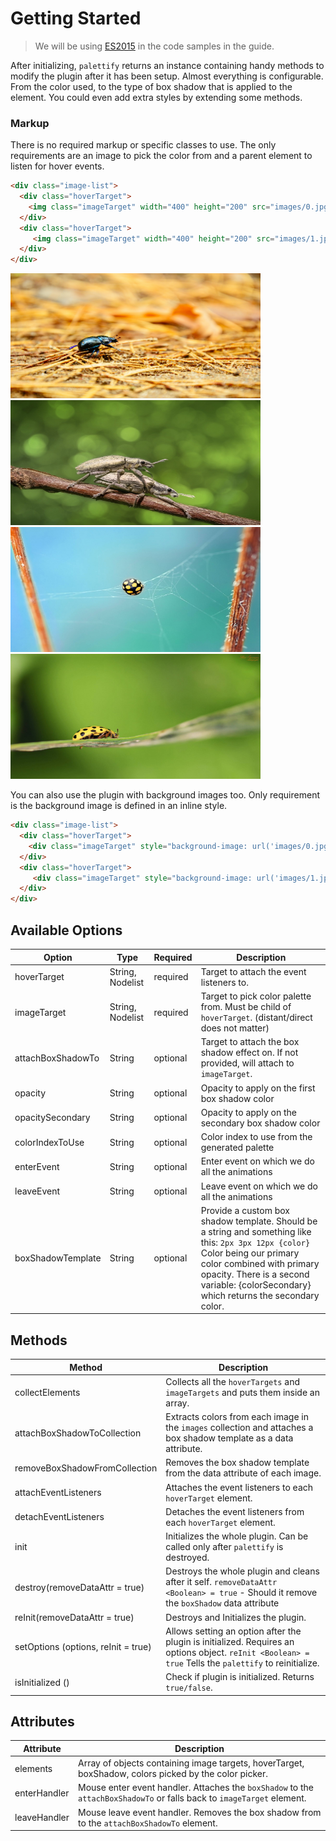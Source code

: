 # Getting Started

> We will be using [ES2015](https://github.com/lukehoban/es6features) in the code samples in the guide.

After initializing, `palettify` returns an instance containing handy methods to modify the plugin after it has been setup.
Almost everything is configurable. From the color used, to the type of box shadow that is applied to the element. You could even add extra styles by extending some methods.

### Markup

There is no required markup or specific classes to use. The only requirements are an image to pick the color from and a parent element to listen for hover events.

```html
<div class="image-list">
  <div class="hoverTarget">
    <img class="imageTarget" width="400" height="200" src="images/0.jpg">
  </div>
  <div class="hoverTarget">
     <img class="imageTarget" width="400" height="200" src="images/1.jpg">
  </div>
</div>
```

  <div class="image-list">
    <div class="hoverTarget">
      <img class="imageTarget" width="400" height="200" src="images/0.jpg" alt="abstract0">
    </div>
    <div class="hoverTarget">
      <img class="imageTarget" width="400" height="200" src="images/1.jpg" alt="abstract1">
    </div>
    <div class="hoverTarget">
      <img class="imageTarget" width="400" height="200" src="images/2.jpg" alt="abstract2">
    </div>
    <div class="hoverTarget">
      <img class="imageTarget" width="400" height="200" src="images/3.jpg" alt="abstract3">
    </div>
  </div>  

You can also use the plugin with background images too. Only requirement is the background image is defined in an inline style.
```html
<div class="image-list">
  <div class="hoverTarget">
    <div class="imageTarget" style="background-image: url('images/0.jpg')"></div>
  </div>
  <div class="hoverTarget">
     <div class="imageTarget" style="background-image: url('images/1.jpg')"></div>
  </div>
</div>
```
  <div class="image-list">
    <div class="hoverTarget hoverTarget--bg">
      <div class="imageTarget" style="background-image: url('images/0.jpg')"></div>
    </div>
    <div class="hoverTarget hoverTarget--bg">
       <div class="imageTarget" style="background-image: url('images/1.jpg')"></div>
    </div>
    <div class="hoverTarget hoverTarget--bg">
      <div class="imageTarget" style="background-image: url('images/2.jpg')"></div>
    </div>
    <div class="hoverTarget hoverTarget--bg">
       <div class="imageTarget" style="background-image: url('images/3.jpg')"></div>
    </div>
  </div>


## Available Options
| Option | Type | Required | Description |
| --- | --- | --- | --- |
| hoverTarget | String, Nodelist |required | Target to attach the event listeners to. |
| imageTarget | String, Nodelist | required | Target to pick color palette from. Must be child of `hoverTarget`. (distant/direct does not matter) |
| attachBoxShadowTo | String | optional | Target to attach the box shadow effect on. If not provided, will attach to `imageTarget`. |
| opacity | String | optional | Opacity to apply on the first box shadow color |
| opacitySecondary | String | optional | Opacity to apply on the secondary box shadow color |
| colorIndexToUse | String | optional | Color index to use from the generated palette | 
| enterEvent | String | optional | Enter event on which we do all the animations |
| leaveEvent | String | optional | Leave event on which we do all the animations |
| boxShadowTemplate | String | optional | Provide a custom box shadow template. Should be a string and something like this: `2px 3px 12px {color}` Color being our primary color combined with primary opacity. There is a second variable: {colorSecondary} which returns the secondary color. |

## Methods

| Method | Description | 
| --- | --- |
| collectElements | Collects all the `hoverTargets` and `imageTargets` and puts them inside an array. |
| attachBoxShadowToCollection | Extracts colors from each image in the `images` collection and attaches a box shadow template as a data attribute. |
| removeBoxShadowFromCollection | Removes the box shadow template from the data attribute of each image. |
| attachEventListeners | Attaches the event listeners to each `hoverTarget` element. |
| detachEventListeners | Detaches the event listeners from each `hoverTarget` element. |
| init | Initializes the whole plugin. Can be called only after `palettify` is destroyed. |
| destroy(removeDataAttr = true) | Destroys the whole plugin and cleans after it self. `removeDataAttr <Boolean> = true` - Should it remove the `boxShadow` data attribute|
| reInit(removeDataAttr = true) | Destroys and Initializes the plugin. |
| setOptions (options, reInit = true) | Allows setting an option after the plugin is initialized. Requires an options object. `reInit <Boolean> = true`  Tells the `palettify` to reinitialize. |
| isInitialized () | Check if plugin is initialized. Returns `true/false`. |

## Attributes

| Attribute | Description | 
| --- | --- |
| elements | Array of objects containing image targets, hoverTarget, boxShadow, colors picked by the color picker. |
| enterHandler | Mouse enter event handler. Attaches the `boxShadow` to the `attachBoxShadowTo` or falls back to `imageTarget` element. |
| leaveHandler | Mouse leave event handler. Removes the box shadow from to the `attachBoxShadowTo` element. |

<script>
window.boxshadow = palettify().init({
    hoverTarget: '.hoverTarget',
    imageTarget: '.imageTarget'
  })
</script>
